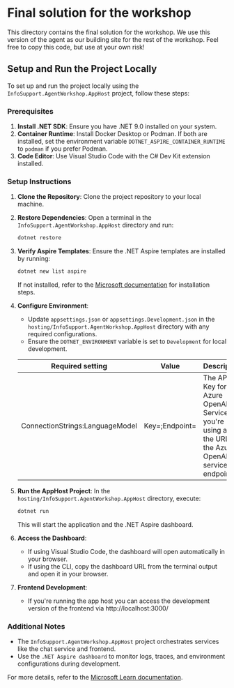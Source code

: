 # Final solution for the workshop

This directory contains the final solution for the workshop. We use this version of the agent as our building site for the rest of the workshop.
Feel free to copy this code, but use at your own risk!

## Setup and Run the Project Locally

To set up and run the project locally using the `InfoSupport.AgentWorkshop.AppHost` project, follow these steps:

### Prerequisites

1. **Install .NET SDK**: Ensure you have .NET 9.0 installed on your system.
2. **Container Runtime**: Install Docker Desktop or Podman. If both are installed, set the environment variable `DOTNET_ASPIRE_CONTAINER_RUNTIME` to `podman` if you prefer Podman.
3. **Code Editor**: Use Visual Studio Code with the C# Dev Kit extension installed.

### Setup Instructions

1. **Clone the Repository**:
   Clone the project repository to your local machine.

2. **Restore Dependencies**:
   Open a terminal in the `InfoSupport.AgentWorkshop.AppHost` directory and run:

   ```bash
   dotnet restore
   ```

3. **Verify Aspire Templates**:
   Ensure the .NET Aspire templates are installed by running:

   ```bash
   dotnet new list aspire
   ```

   If not installed, refer to the [Microsoft documentation](https://learn.microsoft.com/en-us/dotnet/aspire/fundamentals/setup-tooling?tabs=windows&pivots=vscode) for installation steps.

4. **Configure Environment**:

   - Update `appsettings.json` or `appsettings.Development.json` in the `hosting/InfoSupport.AgentWorkshop.AppHost` directory with any required configurations.
   - Ensure the `DOTNET_ENVIRONMENT` variable is set to `Development` for local development.

   | Required setting                | Value                        | Description                                                                                             |
   | ------------------------------- | ---------------------------- | ------------------------------------------------------------------------------------------------------- |
   | ConnectionStrings:LanguageModel | Key=<Api Key>;Endpoint=<URL> | The API Key for the Azure OpenAI Service you're using and the URL of the Azure OpenAI service endpoint. |

5. **Run the AppHost Project**:
   In the `hosting/InfoSupport.AgentWorkshop.AppHost` directory, execute:

   ```bash
   dotnet run
   ```

   This will start the application and the .NET Aspire dashboard.

6. **Access the Dashboard**:

   - If using Visual Studio Code, the dashboard will open automatically in your browser.
   - If using the CLI, copy the dashboard URL from the terminal output and open it in your browser.

7. **Frontend Development**:

   - If you're running the app host you can access the development version of the frontend via http://localhost:3000/

### Additional Notes

- The `InfoSupport.AgentWorkshop.AppHost` project orchestrates services like the chat service and frontend.
- Use the `.NET Aspire dashboard` to monitor logs, traces, and environment configurations during development.

For more details, refer to the [Microsoft Learn documentation](https://learn.microsoft.com/en-us/dotnet/aspire/fundamentals/setup-tooling?tabs=windows&pivots=vscode).
